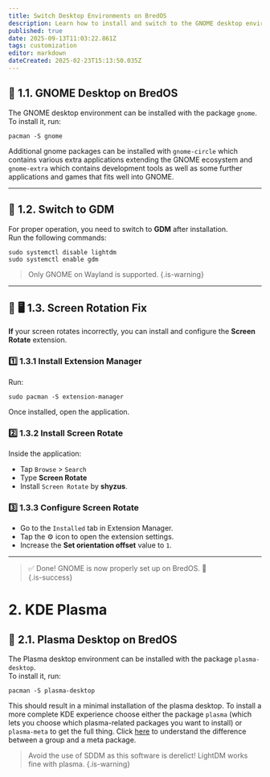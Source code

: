 ```yaml
---
title: Switch Desktop Environments on BredOS
description: Learn how to install and switch to the GNOME desktop environment on BredOS
published: true
date: 2025-09-13T11:03:22.861Z
tags: customization
editor: markdown
dateCreated: 2025-02-23T15:13:50.035Z
---
```


## 🎨 1.1. GNOME Desktop on BredOS

The GNOME desktop environment can be installed with the package `gnome`.  
To install it, run:

```
pacman -S gnome
```

Additional gnome packages can be installed with `gnome-circle` which contains various extra applications extending the GNOME ecosystem and `gnome-extra` which contains development tools as well as some further applications and games that fits well into GNOME.

---

## 🔄 1.2. Switch to GDM

For proper operation, you need to switch to **GDM** after installation.  
Run the following commands:

```
sudo systemctl disable lightdm
sudo systemctl enable gdm
```

> Only GNOME on Wayland is supported.
{.is-warning}


---

## 🔄 🖥️ 1.3. Screen Rotation Fix

**If** your screen rotates incorrectly, you can install and configure the **Screen Rotate** extension.

### 1️⃣ 1.3.1 Install Extension Manager

Run:

```
sudo pacman -S extension-manager
```

Once installed, open the application.

### 2️⃣ 1.3.2 Install Screen Rotate

Inside the application:

- Tap `Browse` > `Search`
- Type **Screen Rotate**
- Install `Screen Rotate` by **shyzus**.

### 3️⃣ 1.3.3 Configure Screen Rotate

- Go to the `Installed` tab in Extension Manager.
- Tap the ⚙️ icon to open the extension settings.
- Increase the **Set orientation offset** value to `1`.

---

> ✅ Done! GNOME is now properly set up on BredOS. 🚀  
{.is-success}

# 2. KDE Plasma
## 🎨 2.1. Plasma Desktop on BredOS
The Plasma desktop environment can be installed with the package `plasma-desktop`.  
To install it, run:

```
pacman -S plasma-desktop
```

This should result in a minimal installation of the plasma desktop. To install a more complete KDE experience choose either the package `plasma` (which lets you choose which plasma-related packages you want to install) or `plasma-meta` to get the full thing. Click [here](https://wiki.archlinux.org/title/Meta_package_and_package_group) to understand the difference between a group and a meta package.

> Avoid the use of SDDM as this software is derelict! LightDM works fine with plasma.
{.is-warning}
